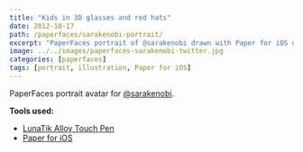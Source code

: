 ```yaml
---
title: "Kids in 3D glasses and red hats"
date: 2012-10-17
path: /paperfaces/sarakenobi-portrait/
excerpt: "PaperFaces portrait of @sarakenobi drawn with Paper for iOS on an iPad."
image: ../../images/paperfaces-sarakenobi-twitter.jpg
categories: [paperfaces]
tags: [portrait, illustration, Paper for iOS]
---
```


PaperFaces portrait avatar for [@sarakenobi](https://twitter.com/sarakenobi).

**Tools used:**

- [LunaTik Alloy Touch Pen](https://www.amazon.com/gp/product/B00821TR7G/ref=as_li_ss_tl?ie=UTF8&tag=mademist-20&linkCode=as2&camp=1789&creative=390957&creativeASIN=B00821TR7G)
- [Paper for iOS](https://paper.bywetransfer.com/)
